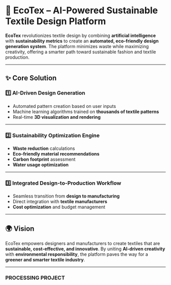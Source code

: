 # 🧵 EcoTex – AI-Powered Sustainable Textile Design Platform

**EcoTex** revolutionizes textile design by combining **artificial intelligence** with **sustainability metrics** to create an **automated, eco-friendly design generation system**. The platform minimizes waste while maximizing creativity, offering a smarter path toward sustainable fashion and textile production.  

---

## ✨ Core Solution

### 1️⃣ AI-Driven Design Generation
- Automated pattern creation based on user inputs  
- Machine learning algorithms trained on **thousands of textile patterns**  
- Real-time **3D visualization and rendering**  

---

### 2️⃣ Sustainability Optimization Engine
- **Waste reduction** calculations  
- **Eco-friendly material recommendations**  
- **Carbon footprint** assessment  
- **Water usage optimization**  

---

### 3️⃣ Integrated Design-to-Production Workflow
- Seamless transition from **design to manufacturing**  
- Direct integration with **textile manufacturers**  
- **Cost optimization** and budget management  

---

## 🌍 Vision
EcoTex empowers designers and manufacturers to create textiles that are **sustainable, cost-effective, and innovative**. By uniting **AI-driven creativity** with **environmental responsibility**, the platform paves the way for a **greener and smarter textile industry**.  

---
### PROCESSING PROJECT
